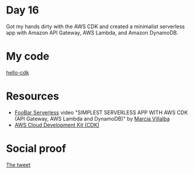 # Day 16

Got my hands dirty with the AWS CDK and created a minimalist serverless app with Amazon API Gateway, AWS Lambda, and Amazon DynamoDB.

# My code

[hello-cdk](https://github.com/jennapederson/hello-cdk)

# Resources

- [FooBar Serverless](https://youtu.be/XVHGq2uJu9s) video "SIMPLEST SERVERLESS APP WITH AWS CDK (API Gateway, AWS Lambda and DynamoDB)" by [Marcia Villalba](https://twitter.com/mavi888uy)
- [AWS Cloud Development Kit (CDK)](https://aws.amazon.com/cdk/)

# Social proof

[The tweet](https://twitter.com/jennapederson/status/1286719093928865799?s=20)
